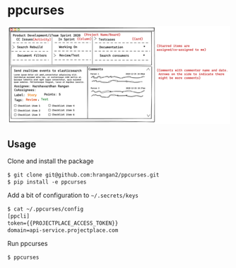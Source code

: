 # ppcurses
![Idea mock up](/idea.png?raw=true)

## Usage

Clone and install the package
```
$ git clone git@github.com:hrangan2/ppcurses.git
$ pip install -e ppcurses
```

Add a bit of configuration to `~/.secrets/keys`
```
$ cat ~/.ppcurses/config
[ppcli]
token={{PROJECTPLACE_ACCESS_TOKEN}}
domain=api-service.projectplace.com
```

Run ppcurses
```
$ ppcurses
```
